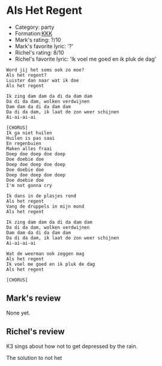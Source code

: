 # Als Het Regent

 * Category: party
 * Formation:[KKK](Kkk.md)
 * Mark's rating: ?/10
 * Mark's  favorite lyric: '?'
 * Richel's rating: 8/10
 * Richel's favorite lyric: 'Ik voel me goed en ik pluk de dag'

```
Word jij het soms ook zo moe?
Als het regent?
Luister dan naar wat ik doe
Als het regent

Ik zing dam dam da di da dam dam
Da di da dam, wolken verdwijnen
Dam dam da di da dam dam
Da di da dam, ik laat de zon weer schijnen
Ai-ai-ai-ai

[CHORUS]
Ik ga niet huilen
Huilen is pas saai
En regenbuien
Maken alles fraai
Doep doe doep doe doep
Doe doebie doe
Doep doe doep doe doep
Doe doebie doe
Doep doe doep doe doep
Doe doebie doe
I'm not gonna cry

Ik dans in de plasjes rond
Als het regent
Vang de druppels in mijn mond
Als het regent

Ik zing dam dam da di da dam dam
Da di da dam, wolken verdwijnen
Dam dam da di da dam dam
Da di da dam, ik laat de zon weer schijnen
Ai-ai-ai-ai

Wat de weerman ook zeggen mag
Als het regent
Ik voel me goed en ik pluk de dag
Als het regent

[CHORUS]
```
## Mark's review

None yet.

## Richel's review

K3 sings about how not to get depressed by the rain.

The solution to not het 

